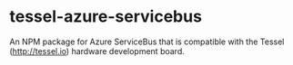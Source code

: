 tessel-azure-servicebus
=======================

An NPM package for Azure ServiceBus that is compatible with the Tessel (http://tessel.io) hardware development board.
